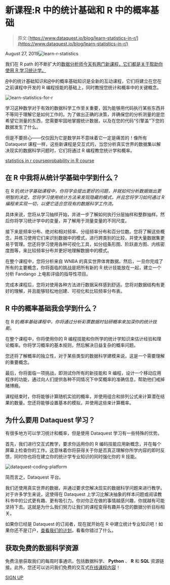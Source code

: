 # 新课程:R 中的统计基础和 R 中的概率基础

> 原文:[https://www.dataquest.io/blog/learn-statistics-in-r/](https://www.dataquest.io/blog/learn-statistics-in-r/)

August 27, 2019![learn-r-statistics](../Images/2616eebff8a90c44ce42d22b492db33b.png)

我们在 R path 的不断扩大的[数据分析师今天有两门新课程，它们都是关于帮助你使用 R 学习统计学。](https://www.dataquest.io/path/data-analyst-r/)

[*R*](https://www.dataquest.io/course/statistics-fundamentals-r/)中的统计基础知识和[*R*](https://www.dataquest.io/course/probability-fundamentals-r)中的概率基础知识是全新的互动课程，它们将建立在您在之前课程中开发的 R 编程技能的基础上，同时教授您统计和概率中的关键概念。

![learn-statistics-for-r](../Images/ab32495531871bb28849276a5a2a21c5.png "learn-statistics-for-r")

学习这种数学对于有效的数据科学工作至关重要，因为能够用代码执行某些东西并不等同于理解它是如何工作的。为了做出正确的决策，并确保您的分析测量的是您希望它测量的东西，您需要牢固地掌握统计数据，以及在您的代码“引擎盖”下您的数据发生了什么。

但是不要担心——仅仅因为它是数学并不意味着它一定是痛苦的！像所有 Dataquest 课程一样，这些新课程是交互式的，当您分析真实世界的数据集以解决现实的数据科学问题时，它们将通过 R 编程教您统计学和概率。

[statistics in r course](https://www.dataquest.io/course/statistics-fundamentals-r)[probability in R course](https://www.dataquest.io/course/probability-fundamentals-r)

## 在 R 中我将从统计学基础中学到什么？

在 R 的*统计学基础课程中，你将学会提出更好的问题，并就如何分析数据做出更明智的决定。您将学习使用统计方法来发现隐藏的模式，并且您将学习如何通过 R 编程来实现一切，以便它适合您现有的数据科学工作流。*

具体来说，您将从学习抽样开始，并进一步了解如何执行分层抽样和整群抽样。然后你将学习统计学中的变量，并了解用于测量变量的不同尺度。

接下来是频率分布、绝对和相对频率、分组频率分布和百分位数。您将了解这些概念，并练习使用它们来识别数据中的模式，进行跨类别的比较，并使大量数据集更易于管理。您还将学习使用各种可视化工具，如分组条形图、阶跃直方图、内核密度图等，来比较频率分布并更好地理解数据中的模式。

在整个课程中，您将分析来自 WNBA 的真实世界体育数据。然后，一旦你完成了所有的主要概念，你将面临的挑战是把所有新的 R 统计技能放在一起，建立一个分析 Fandango 上电影评级的指导性项目。

完成本课程后，您将对使用各种方法进行数据采样感到舒适。您将对数据结构有更好的理解，并且能够轻松地创建、可视化和比较频率分布表。

## R 中的概率基础我会学到什么？

在 R 的*概率基础课程中，你将通过分析彩票数据时钻研概率来加深你的统计技能。*

在整个课程中，你将使用你的 R 编程技能和你所学的统计学知识来估计经验和理论概率。你将学习概率的基本规则，然后解决日益复杂的概率问题。

您还将了解概率的独立性，对于某些类型的数据科学建模来说，这是一个需要理解的重要概念。

最后，你将面临一项挑战，即测试你所有的新技能和 R 编程，设计一个移动应用程序的功能，通过向人们提供各种不同情况下中奖概率的准确信息，帮助他们戒掉赌博瘾。

课程结束时，你将能够计算随机实验的概率，并使用组合和排列公式来计算潜在结果的数量。您还将能够设置基本的模拟，并使用这些来计算概率。

## 为什么要用 Dataquest 学习？

有很多地方可以学习统计和概率，但是使用 Dataquest 学习有一些特殊的优势。

首先，我们进行交互式教学，要求你运用你的 R 编码技能应用新概念，并在每个屏幕上检查你的工作。这意味着你将获得关于你是否真正理解你所学内容的即时反馈，同时你也将在建立你的统计学专业知识的同时强化你的 R 技能。

![dataquest-coding-platform](../Images/e0a57e55c661c158afcfa90576de9be5.png "dataquest-coding-platform")

简而言之，Dataquest 平台。

我们还使用真实世界的数据，并通过要求您解决现实的数据科学问题来进行教学。对于许多学生来说，这使得在 Dataquest 上学习比解决抽象的样本问题或阅读教科书中的公式更有趣、更有吸引力。你对你正在做的事情越感兴趣，你就越有可能坚持下去。这就是为什么我们努力让我们的课程变得有趣并与您的数据分析目标相关。

如果你已经是 Dataquest 的订阅者，现在就开始在 R 中建立统计专业知识吧！如果你还不是订户，[查看我们的计划](https://www.dataquest.io/subscribe/)，看看你错过了什么。

## 获取免费的数据科学资源

免费注册获取我们的每周时事通讯，包括数据科学、 **Python** 、 **R** 和 **SQL** 资源链接。此外，您还可以访问我们免费的交互式[在线课程内容](/data-science-courses)！

[SIGN UP](https://app.dataquest.io/signup)
